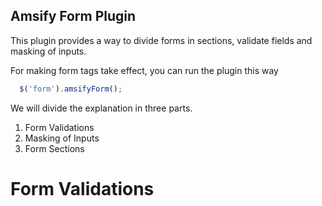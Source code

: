 ## Amsify Form Plugin

This plugin provides a way to divide forms in sections, validate fields and masking of inputs.

For making form tags take effect, you can run the plugin this way

```js
  $('form').amsifyForm();
```

We will divide the explanation in three parts.
1. Form Validations
2. Masking of Inputs
3. Form Sections 


# Form Validations
